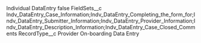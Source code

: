 <?xml version="1.0" encoding="UTF-8"?>
<CustomMetadata xmlns="http://soap.sforce.com/2006/04/metadata" xmlns:xsi="http://www.w3.org/2001/XMLSchema-instance" xmlns:xsd="http://www.w3.org/2001/XMLSchema">
    <label>Individual DataEntry</label>
    <protected>false</protected>
    <values>
        <field>FieldSets__c</field>
        <value xsi:type="xsd:string">Indv_DataEntry_Case_Information;Indv_DataEntry_Completing_the_form_for;Indv_DataEntry_Submitter_Information;Indv_DataEntry_Provider_Information;Indv_DataEntry_Description_Information;Indv_DataEntry_Case_Closed_Comments</value>
    </values>
    <values>
        <field>RecordType__c</field>
        <value xsi:type="xsd:string">Provider On-boarding Data Entry</value>
    </values>
</CustomMetadata>
